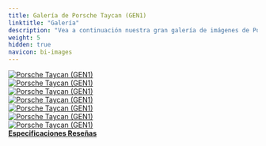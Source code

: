 ```yaml
---
title: Galería de Porsche Taycan (GEN1)
linktitle: "Galería"
description: "Vea a continuación nuestra gran galería de imágenes de Porsche Taycan (GEN1). Haga clic en las imágenes para versiones en alta resolución."
weight: 5
hidden: true
navicon: bi-images
---
```

<!-- markdownlint-disable MD033 -->
<div class="row" id ="my-gallery">
	<div class="pswp-grid-item col-6 col-md-4">
		<a href="https://media.evkx.net/multimedia/models/porsche/taycan/taycan_gen1/exterior_1.jpg"
data-pswp-src="https://media.evkx.net/multimedia/models/porsche/taycan/taycan_gen1/exterior_1.jpg"
data-pswp-width="3000"
data-pswp-height="1713" 
target="_blank">
			<img src="https://media.evkx.net/multimedia/models/porsche/taycan/taycan_gen1/exterior_1_xst.jpg" alt="Porsche Taycan (GEN1)" class="img-fluid " />
		</a>
	</div>
	<div class="pswp-grid-item col-6 col-md-4">
		<a href="https://media.evkx.net/multimedia/models/porsche/taycan/taycan_gen1/frontseats_1.jpg"
data-pswp-src="https://media.evkx.net/multimedia/models/porsche/taycan/taycan_gen1/frontseats_1.jpg"
data-pswp-width="2048"
data-pswp-height="1536" 
target="_blank">
			<img src="https://media.evkx.net/multimedia/models/porsche/taycan/taycan_gen1/frontseats_1_xst.jpg" alt="Porsche Taycan (GEN1)" class="img-fluid " />
		</a>
	</div>
	<div class="pswp-grid-item col-6 col-md-4">
		<a href="https://media.evkx.net/multimedia/models/porsche/taycan/taycan_gen1/lights_1.jpg"
data-pswp-src="https://media.evkx.net/multimedia/models/porsche/taycan/taycan_gen1/lights_1.jpg"
data-pswp-width="3000"
data-pswp-height="1687" 
target="_blank">
			<img src="https://media.evkx.net/multimedia/models/porsche/taycan/taycan_gen1/lights_1_xst.jpg" alt="Porsche Taycan (GEN1)" class="img-fluid " />
		</a>
	</div>
	<div class="pswp-grid-item col-6 col-md-4">
		<a href="https://media.evkx.net/multimedia/models/porsche/taycan/taycan_gen1/main_1.jpg"
data-pswp-src="https://media.evkx.net/multimedia/models/porsche/taycan/taycan_gen1/main_1.jpg"
data-pswp-width="3000"
data-pswp-height="1687" 
target="_blank">
			<img src="https://media.evkx.net/multimedia/models/porsche/taycan/taycan_gen1/main_1_xst.jpg" alt="Porsche Taycan (GEN1)" class="img-fluid " />
		</a>
	</div>
	<div class="pswp-grid-item col-6 col-md-4">
		<a href="https://media.evkx.net/multimedia/models/porsche/taycan/taycan_gen1/screens_1.jpg"
data-pswp-src="https://media.evkx.net/multimedia/models/porsche/taycan/taycan_gen1/screens_1.jpg"
data-pswp-width="3000"
data-pswp-height="1870" 
target="_blank">
			<img src="https://media.evkx.net/multimedia/models/porsche/taycan/taycan_gen1/screens_1_xst.jpg" alt="Porsche Taycan (GEN1)" class="img-fluid " />
		</a>
	</div>
	<div class="pswp-grid-item col-6 col-md-4">
		<a href="https://media.evkx.net/multimedia/models/porsche/taycan/taycan_gen1/screens_2.jpg"
data-pswp-src="https://media.evkx.net/multimedia/models/porsche/taycan/taycan_gen1/screens_2.jpg"
data-pswp-width="3000"
data-pswp-height="2250" 
target="_blank">
			<img src="https://media.evkx.net/multimedia/models/porsche/taycan/taycan_gen1/screens_2_xst.jpg" alt="Porsche Taycan (GEN1)" class="img-fluid " />
		</a>
	</div>
	<div class="pswp-grid-item col-6 col-md-4">
		<a href="https://media.evkx.net/multimedia/models/porsche/taycan/taycan_gen1/trunk_1.jpg"
data-pswp-src="https://media.evkx.net/multimedia/models/porsche/taycan/taycan_gen1/trunk_1.jpg"
data-pswp-width="3000"
data-pswp-height="2250" 
target="_blank">
			<img src="https://media.evkx.net/multimedia/models/porsche/taycan/taycan_gen1/trunk_1_xst.jpg" alt="Porsche Taycan (GEN1)" class="img-fluid " />
		</a>
	</div>
</div>
<script type="module">
  import PhotoSwipeLightbox from '/js/photoswipe-lightbox.esm.js';
    const lightbox = new PhotoSwipeLightbox({
       gallery: '#my-gallery',
        children: 'a',
        pswpModule: () => import('/js/photoswipe.esm.js')
    });
lightbox.init();
</script>
<div class="mt-3 mb-3">
<a href="../specifications/" class="text-decoration-none text-black">
<strong><i class="bi-arrow-left"></i> Especificaciones </strong>
</a>
<a href="../reviews/" class="text-decoration-none text-black float-end">
<strong>Reseñas <i class="bi-arrow-right"></i></strong>
</a>
</div>
